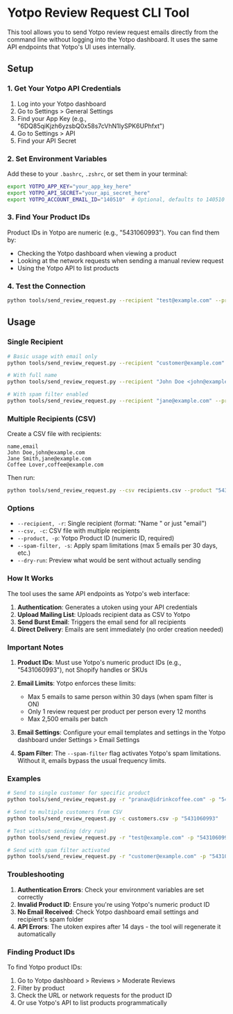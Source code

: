 # Yotpo Review Request CLI Tool

This tool allows you to send Yotpo review request emails directly from the command line without logging into the Yotpo dashboard. It uses the same API endpoints that Yotpo's UI uses internally.

## Setup

### 1. Get Your Yotpo API Credentials

1. Log into your Yotpo dashboard
2. Go to Settings > General Settings
3. Find your App Key (e.g., "6DQ85qiKjzh6yzsbQ0x58s7cVhN1IySPK6UPhfxt")
4. Go to Settings > API
5. Find your API Secret

### 2. Set Environment Variables

Add these to your `.bashrc`, `.zshrc`, or set them in your terminal:

```bash
export YOTPO_APP_KEY="your_app_key_here"
export YOTPO_API_SECRET="your_api_secret_here"
export YOTPO_ACCOUNT_EMAIL_ID="140510"  # Optional, defaults to 140510
```

### 3. Find Your Product IDs

Product IDs in Yotpo are numeric (e.g., "5431060993"). You can find them by:
- Checking the Yotpo dashboard when viewing a product
- Looking at the network requests when sending a manual review request
- Using the Yotpo API to list products

### 4. Test the Connection

```bash
python tools/send_review_request.py --recipient "test@example.com" --product "5431060993" --dry-run
```

## Usage

### Single Recipient

```bash
# Basic usage with email only
python tools/send_review_request.py --recipient "customer@example.com" --product "5431060993"

# With full name
python tools/send_review_request.py --recipient "John Doe <john@example.com>" --product "5431060993"

# With spam filter enabled
python tools/send_review_request.py --recipient "jane@example.com" --product "5431060993" --spam-filter
```

### Multiple Recipients (CSV)

Create a CSV file with recipients:

```csv
name,email
John Doe,john@example.com
Jane Smith,jane@example.com
Coffee Lover,coffee@example.com
```

Then run:

```bash
python tools/send_review_request.py --csv recipients.csv --product "5431060993"
```

### Options

- `--recipient, -r`: Single recipient (format: "Name <email>" or just "email")
- `--csv, -c`: CSV file with multiple recipients
- `--product, -p`: Yotpo Product ID (numeric ID, required)
- `--spam-filter, -s`: Apply spam limitations (max 5 emails per 30 days, etc.)
- `--dry-run`: Preview what would be sent without actually sending

### How It Works

The tool uses the same API endpoints as Yotpo's web interface:

1. **Authentication**: Generates a utoken using your API credentials
2. **Upload Mailing List**: Uploads recipient data as CSV to Yotpo
3. **Send Burst Email**: Triggers the email send for all recipients
4. **Direct Delivery**: Emails are sent immediately (no order creation needed)

### Important Notes

1. **Product IDs**: Must use Yotpo's numeric product IDs (e.g., "5431060993"), not Shopify handles or SKUs

2. **Email Limits**: Yotpo enforces these limits:
   - Max 5 emails to same person within 30 days (when spam filter is ON)
   - Only 1 review request per product per person every 12 months
   - Max 2,500 emails per batch

3. **Email Settings**: Configure your email templates and settings in the Yotpo dashboard under Settings > Email Settings

4. **Spam Filter**: The `--spam-filter` flag activates Yotpo's spam limitations. Without it, emails bypass the usual frequency limits.

### Examples

```bash
# Send to single customer for specific product
python tools/send_review_request.py -r "pranav@idrinkcoffee.com" -p "5431060993"

# Send to multiple customers from CSV
python tools/send_review_request.py -c customers.csv -p "5431060993"

# Test without sending (dry run)
python tools/send_review_request.py -r "test@example.com" -p "5431060993" --dry-run

# Send with spam filter activated
python tools/send_review_request.py -r "customer@example.com" -p "5431060993" --spam-filter
```

### Troubleshooting

1. **Authentication Errors**: Check your environment variables are set correctly
2. **Invalid Product ID**: Ensure you're using Yotpo's numeric product ID
3. **No Email Received**: Check Yotpo dashboard email settings and recipient's spam folder
4. **API Errors**: The utoken expires after 14 days - the tool will regenerate it automatically

### Finding Product IDs

To find Yotpo product IDs:
1. Go to Yotpo dashboard > Reviews > Moderate Reviews
2. Filter by product
3. Check the URL or network requests for the product ID
4. Or use Yotpo's API to list products programmatically